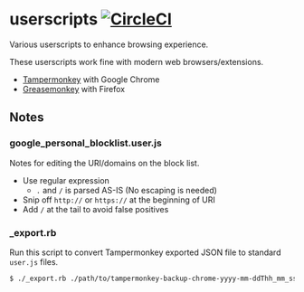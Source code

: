 userscripts [![CircleCI](https://circleci.com/gh/curipha/userscripts.svg?style=svg)](https://circleci.com/gh/curipha/userscripts)
====================
Various userscripts to enhance browsing experience.

These userscripts work fine with modern web browsers/extensions.

- [Tampermonkey](https://chrome.google.com/webstore/detail/tampermonkey/dhdgffkkebhmkfjojejmpbldmpobfkfo) with Google Chrome
- [Greasemonkey](https://addons.mozilla.org/ja/firefox/addon/greasemonkey/) with Firefox


Notes
--------------------
### google_personal_blocklist.user.js
Notes for editing the URI/domains on the block list.

- Use regular expression
  - `.` and `/` is parsed AS-IS (No escaping is needed)
- Snip off `http://` or `https://` at the beginning of URI
- Add `/` at the tail to avoid false positives

### _export.rb
Run this script to convert Tampermonkey exported JSON file to standard `user.js` files.

```bash
$ ./_export.rb ./path/to/tampermonkey-backup-chrome-yyyy-mm-ddThh_mm_ss.sssZ.txt
```

